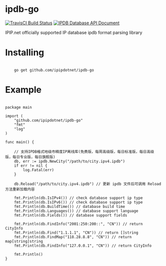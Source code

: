 # ipdb-go
[![TravisCI Build Status](https://travis-ci.org/ipipdotnet/ipdb-go.svg?branch=master)](https://travis-ci.org/ipipdotnet/ipdb-go)
[![IPDB Database API Document](https://godoc.org/github.com/ipipdotnet/ipdb-go?status.svg)](https://godoc.org/github.com/ipipdotnet/ipdb-go)

IPIP.net officially supported IP database ipdb format parsing library

# Installing
<code>
    go get github.com/ipipdotnet/ipdb-go
</code>

# Example
<pre>
<code>
package main

import (
	"github.com/ipipdotnet/ipdb-go"
	"fmt"
	"log"
)

func main() {

    // 支持IPDB格式地级市精度IP离线库(免费版，每周高级版，每日标准版，每日高级版，每日专业版，每日旗舰版)
	db, err := ipdb.NewCity("/path/to/city.ipv4.ipdb")
	if err != nil {
		log.Fatal(err)
	}

	db.Reload("/path/to/city.ipv4.ipdb") // 更新 ipdb 文件后可调用 Reload 方法重新加载内容

	fmt.Println(db.IsIPv4()) // check database support ip type
	fmt.Println(db.IsIPv6()) // check database support ip type
	fmt.Println(db.BuildTime()) // database build time
	fmt.Println(db.Languages()) // database support language
	fmt.Println(db.Fields()) // database support fields

	fmt.Println(db.FindInfo("2001:250:200::", "CN")) // return CityInfo
	fmt.Println(db.Find("1.1.1.1", "CN")) // return []string
	fmt.Println(db.FindMap("118.28.8.8", "CN")) // return map[string]string
	fmt.Println(db.FindInfo("127.0.0.1", "CN")) // return CityInfo

	fmt.Println()
}
</code>
</pre>